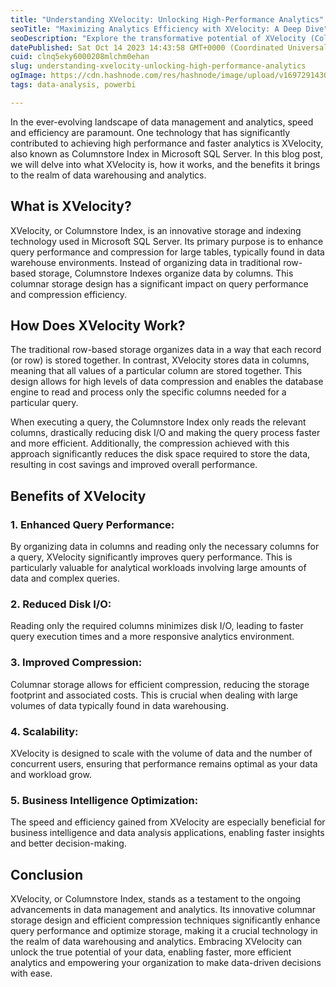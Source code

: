 ```yaml
---
title: "Understanding XVelocity: Unlocking High-Performance Analytics"
seoTitle: "Maximizing Analytics Efficiency with XVelocity: A Deep Dive"
seoDescription: "Explore the transformative potential of XVelocity (Columnstore Index) in Microsoft SQL Server. Learn how columnar storage and enhanced compression propel da"
datePublished: Sat Oct 14 2023 14:43:58 GMT+0000 (Coordinated Universal Time)
cuid: clnq5eky6000208mlchm0ehan
slug: understanding-xvelocity-unlocking-high-performance-analytics
ogImage: https://cdn.hashnode.com/res/hashnode/image/upload/v1697291430489/9d05dd2f-b037-47b6-9195-e7c8fb49cf2d.png
tags: data-analysis, powerbi

---
```


In the ever-evolving landscape of data management and analytics, speed and efficiency are paramount. One technology that has significantly contributed to achieving high performance and faster analytics is XVelocity, also known as Columnstore Index in Microsoft SQL Server. In this blog post, we will delve into what XVelocity is, how it works, and the benefits it brings to the realm of data warehousing and analytics.

## What is XVelocity?

XVelocity, or Columnstore Index, is an innovative storage and indexing technology used in Microsoft SQL Server. Its primary purpose is to enhance query performance and compression for large tables, typically found in data warehouse environments. Instead of organizing data in traditional row-based storage, Columnstore Indexes organize data by columns. This columnar storage design has a significant impact on query performance and compression efficiency.

## How Does XVelocity Work?

The traditional row-based storage organizes data in a way that each record (or row) is stored together. In contrast, XVelocity stores data in columns, meaning that all values of a particular column are stored together. This design allows for high levels of data compression and enables the database engine to read and process only the specific columns needed for a particular query.

When executing a query, the Columnstore Index only reads the relevant columns, drastically reducing disk I/O and making the query process faster and more efficient. Additionally, the compression achieved with this approach significantly reduces the disk space required to store the data, resulting in cost savings and improved overall performance.

## **Benefits of XVelocity**

### **1\. Enhanced Query Performance:**

By organizing data in columns and reading only the necessary columns for a query, XVelocity significantly improves query performance. This is particularly valuable for analytical workloads involving large amounts of data and complex queries.

### **2\. Reduced Disk I/O:**

Reading only the required columns minimizes disk I/O, leading to faster query execution times and a more responsive analytics environment.

### **3\. Improved Compression:**

Columnar storage allows for efficient compression, reducing the storage footprint and associated costs. This is crucial when dealing with large volumes of data typically found in data warehousing.

### **4\. Scalability:**

XVelocity is designed to scale with the volume of data and the number of concurrent users, ensuring that performance remains optimal as your data and workload grow.

### **5\. Business Intelligence Optimization:**

The speed and efficiency gained from XVelocity are especially beneficial for business intelligence and data analysis applications, enabling faster insights and better decision-making.

## **Conclusion**

XVelocity, or Columnstore Index, stands as a testament to the ongoing advancements in data management and analytics. Its innovative columnar storage design and efficient compression techniques significantly enhance query performance and optimize storage, making it a crucial technology in the realm of data warehousing and analytics. Embracing XVelocity can unlock the true potential of your data, enabling faster, more efficient analytics and empowering your organization to make data-driven decisions with ease.